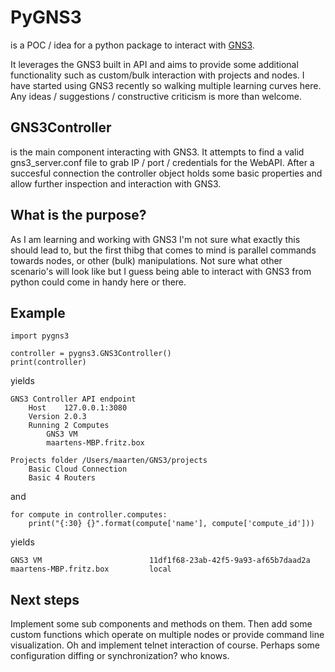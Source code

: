 # PyGNS3

is a POC / idea for a python package to interact with [GNS3](http://gns3.com).

It leverages the GNS3 built in API and aims to provide some additional functionality such as custom/bulk interaction with projects and nodes. I have started using GNS3 recently so walking multiple learning curves here. Any ideas / suggestions / constructive criticism is more than welcome.

## GNS3Controller

is the main component interacting with GNS3. It attempts to find a valid gns3_server.conf file to grab IP / port / credentials for the WebAPI. After a succesful connection the controller object holds some basic properties and allow further inspection and interaction with GNS3.

## What is the purpose?

As I am learning and working with GNS3 I'm not sure what exactly this should lead to, but the first thibg that comes to mind is parallel commands towards nodes, or other (bulk) manipulations. Not sure what other scenario's will look like but I guess being able to interact with GNS3 from python could come in handy here or there.

## Example

    import pygns3
    
    controller = pygns3.GNS3Controller()
    print(controller)
    
yields

    GNS3 Controller API endpoint
        Host    127.0.0.1:3080
        Version 2.0.3
        Running 2 Computes
            GNS3 VM
            maartens-MBP.fritz.box
            
    Projects folder /Users/maarten/GNS3/projects
        Basic Cloud Connection
        Basic 4 Routers
    
and    
    
    for compute in controller.computes:
        print("{:30} {}".format(compute['name'], compute['compute_id']))

yields

    GNS3 VM                        11df1f68-23ab-42f5-9a93-af65b7daad2a
    maartens-MBP.fritz.box         local

## Next steps

Implement some sub components and methods on them. Then add some custom functions which operate on multiple nodes or provide command line visualization. Oh and implement telnet interaction of course. Perhaps some configuration diffing or synchronization? who knows.